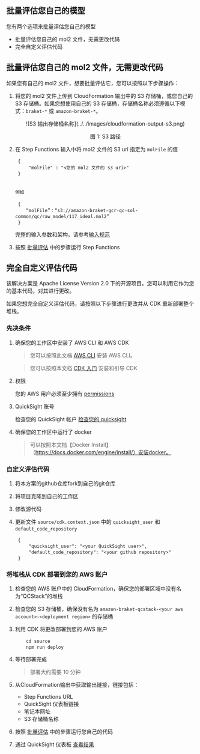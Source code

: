## 批量评估您自己的模型

您有两个选项来批量评估您自己的模型

- 批量评估您自己的 mol2 文件，无需更改代码
- 完全自定义评估代码

## 批量评估您自己的 mol2 文件，无需更改代码

如果您有自己的 mol2 文件，想要批量评估它，您可以按照以下步骤操作：

1. 将您的 mol2 文件上传到 CloudFormation 输出中的 S3 存储桶，或您自己的 S3 存储桶。如果您想使用自己的 S3 存储桶，存储桶名称必须遵循以下模式：`braket-*` 或 `amazon-braket-*`。

    <center>
      ![S3 输出存储桶名称](../../images/cloudformation-output-s3.png)

    图 1: S3 路径
    </center>

1. 在 Step Functions 输入中将 mol2 文件的 S3 uri 指定为 `molFile` 的值

     
        {
            "molFile" : "<您的 mol2 文件的 s3 uri>"
        }
   

       例如
    
        {
           “molFile”：“s3://amazon-braket-gcr-qc-sol-common/qc/raw_model/117_ideal.mol2”
        }

    
    完整的输入参数和架构，请参考[输入规范](../batch-evaluation/#输入规范)

1. 按照 [批量评估](../batch-evaluation/#start-execution) 中的步骤运行 Step Functions

## 完全自定义评估代码


该解决方案是 Apache License Version 2.0 下的开源项目。您可以利用它作为您的基本代码，对其进行更改。

如果您想完全自定义评估代码，请按照以下步骤进行更改并从 CDK 重新部署整个堆栈。

### 先决条件

1. 确保您的工作区中安装了 AWS CLI 和 AWS CDK
    
    > 您可以按照此文档 [AWS CLI](https://docs.aws.amazon.com/cli/latest/userguide/getting-started-install.html) 安装 AWS CLI。
   
    > 您可以按照本文档 [CDK 入门](https://docs.aws.amazon.com/cdk/v2/guide/getting_started.html#getting_started_prerequisites) 安装和引导 CDK

1. 权限
   
    您的 AWS 用户必须至少拥有 [permissions](./permissions.json)

1. QuickSight 账号
    
    检查您的 QuickSight 帐户 [检查您的 quicksight](../../../deployment/#check-your-quicksight)

1. 确保您的工作区中运行了 docker

    > 可以按照本文档【Docker Install】（https://docs.docker.com/engine/install/）安装docker。

### 自定义评估代码

1. 将本方案的github仓库fork到自己的git仓库

1. 将项目克隆到自己的工作区

1. 修改源代码

1. 更新文件 `source/cdk.context.json` 中的 `quicksight_user` 和 `default_code_repository`


        {
            "quicksight_user": "<your QuickSight user>",
            "default_code_repository": "<your github repository>"
        }


### 将堆栈从 CDK 部署到您的 AWS 账户

1. 检查您的 AWS 账户中的 CloudFormation，确保您的部署区域中没有名为“QCStack”的堆栈

1. 检查您的 S3 存储桶，确保没有名为 `amazon-braket-qcstack-<your aws account>-<deployment region>` 的存储桶

1. 利用 CDK 将更改部署到您的 AWS 账户

        
           cd source
           npm run deploy
              
 
1. 等待部署完成
    
    > 部署大约需要 10 分钟

1. 从CloudFormation输出中获取输出链接，链接包括：
    - Step Functions URL
    - QuickSight 仪表板链接
    - 笔记本网址
    - S3 存储桶名称

1. 按照 [批量评估](../batch-evaluation/) 中的步骤运行您自己的代码

1. 通过 QuickSight 仪表板 [查看结果](../batch-evaluation/#view-dashboard)